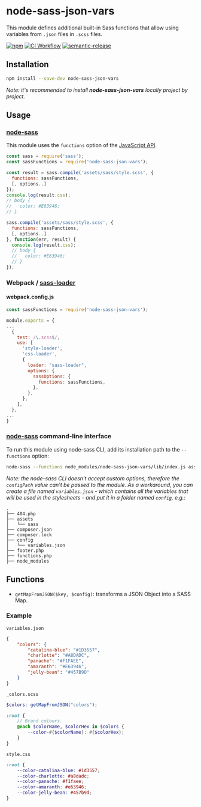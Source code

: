 # node-sass-json-vars

This module defines additional built-in Sass functions that allow using variables from `.json` files in `.scss` files.

[![npm](https://img.shields.io/npm/v/node-sass-json-vars.svg)](https://www.npmjs.com/package/node-sass-json-vars)
[![CI Workflow](https://github.com/colis/wally/workflows/CI%20Workflow/badge.svg)](https://github.com/colis/node-sass-json-vars/actions)
[![semantic-release](https://img.shields.io/badge/%20%20%F0%9F%93%A6%F0%9F%9A%80-semantic--release-e10079.svg)](https://github.com/semantic-release/semantic-release)

## Installation

```sh
npm install --save-dev node-sass-json-vars
```

_Note: it's recommended to install **node-sass-json-vars** locally project by project._

## Usage
### [node-sass](https://github.com/sass/node-sass)
This module uses the `functions` option of the [JavaScript API](https://sass-lang.com/documentation/js-api#functions).

```javascript
const sass = require('sass');
const sassFunctions = require('node-sass-json-vars');

const result = sass.compile('assets/sass/style.scss', {
  functions: sassFunctions,
  [, options..]
});
console.log(result.css);
// body {
//   color: #E63946;
// }

sass.compile('assets/sass/style.scss', {
  functions: sassFunctions,
  [, options..]
}, function(err, result) {
  console.log(result.css);
  // body {
  //   color: #E63946;
  // }
});
```

### Webpack / [sass-loader](https://github.com/jtangelder/sass-loader)

#### webpack.config.js

```javascript
const sassFunctions = require('node-sass-json-vars');

module.exports = {
...
  {
    test: /\.scss$/,
    use: [
      'style-loader',
      'css-loader',
      {
        loader: "sass-loader",
        options: {
          sassOptions: {
            functions: sassFunctions,
          },
        },
      },
    ],
  },
...
}
```

### [node-sass](https://github.com/sass/node-sass) command-line interface

To run this module using node-sass CLI, add its installation path to the `--functions` option: 

```sh
node-sass --functions node_modules/node-sass-json-vars/lib/index.js assets/sass/style.scss dist/css/style.css
```

_Note: the node-sass CLI doesn't accept custom options, therefore the `configPath` value can't be passed to the module. As a workaround, you can create a file named `variables.json` - which contains all the variables that will be used in the stylesheets - and put it in a folder named `config`, e.g.:_

```
.
├── 404.php
├── assets
│   └── sass
├── composer.json
├── composer.lock
├── config
│   └── variables.json
├── footer.php
├── functions.php
├── node_modules
```

## Functions

* `getMapFromJSON($key, $config)`: transforms a JSON Object into a SASS Map.

### Example

`variables.json`

```json
{
	"colors": {
		"catalina-blue": "#1D3557",
		"charlotte": "#A8DADC",
		"panache": "#F1FAEE",
		"amaranth": "#E63946",
		"jelly-bean": "#457B9D"
	}
}
```

`_colors.scss`

```scss
$colors: getMapFromJSON("colors");

:root {
	// Brand colours.
	@each $colorName, $colorHex in $colors {
		--color-#{$colorName}: #{$colorHex};
	}
}
```

`style.css`

```css
:root {
	--color-catalina-blue: #1d3557;
	--color-charlotte: #a8dadc;
	--color-panache: #f1faee;
	--color-amaranth: #e63946;
	--color-jelly-bean: #457b9d;
}
```
